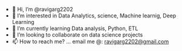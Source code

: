 - 👋 Hi, I’m @ravigarg2202
- 👀 I’m interested in Data Analytics, science, Machine learnig, Deep Learning
- 🌱 I’m currently learning Data analysis, Python, ETL
- 💞️ I’m looking to collaborate on data science projects
- 📫 How to reach me? ... email me @: ravigarg2202@gmail.com

<!---
ravigarg2202/ravigarg2202 is a ✨ special ✨ repository because its `README.md` (this file) appears on your GitHub profile.
You can click the Preview link to take a look at your changes.
--->
